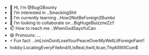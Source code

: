 - 👋 Hi, I’m @BugGBounty
- 👀 I’m interested in ..SmackingShit
- 🌱 I’m currently learning ..How2NotBeForeign2Bumbz
- 💞️ I’m looking to collaborate on ..BigHugeBuizzneZz!!
- 📫 How to reach me ..WhenGodSaysYuCan
- 😄 Pronouns: ...
- ⚡ Fun fact: ..imLivinDontLoseYourPeaceOverMyWellLitForeignFam!!
- hobby:LocatingEveryFileAnd/It,IsReal,itwill,itcan,ThyAllWillCum$

<!---
BugGBounty/BugGBounty is a ✨ special ✨ repository because its `README.md` (this file) appears on your GitHub profile.
You can click the Preview link to take a look at your changes.
--->
